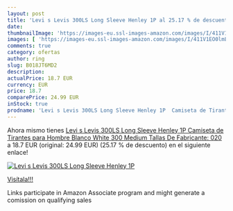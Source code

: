 ```yaml
---
layout: post
title: 'Levi s Levis 300LS Long Sleeve Henley 1P al 25.17 % de descuento'
date: 
thumbnailImage: 'https://images-eu.ssl-images-amazon.com/images/I/411V1EO0lmL._SL200_.jpg'
images: [ 'https://images-eu.ssl-images-amazon.com/images/I/411V1EO0lmL._SL200_.jpg' ]
comments: true
category: ofertas
author: ring
slug: B018JT6MD2
description:
actualPrice: 18.7 EUR
currency: EUR
price: 18.7
comparePrice: 24.99 EUR
inStock: true
prodname: 'Levi s Levis 300LS Long Sleeve Henley 1P  Camiseta de Tirantes para Hombre  Blanco  White 300  Medium  Tallas De Fabricante: 020 '
---
```


Ahora mismo tienes [Levi s Levis 300LS Long Sleeve Henley 1P  Camiseta de Tirantes para Hombre  Blanco  White 300  Medium  Tallas De Fabricante: 020 ](https://www.amazon.es/dp/B018JT6MD2/?tag=tolees-21) a 18.7 EUR (original: 24.99 EUR) (25.17 %  de descuento) en el siguiente enlace!

[![Levi s Levis 300LS Long Sleeve Henley 1P](https://images-eu.ssl-images-amazon.com/images/I/411V1EO0lmL._SL200_.jpg)](https://www.amazon.es/dp/B018JT6MD2/?tag=tolees-21)

[Visítala!!!](https://www.amazon.es/dp/B018JT6MD2/?tag=tolees-21)

Links participate in Amazon Associate program and might generate a comission on qualifying sales
